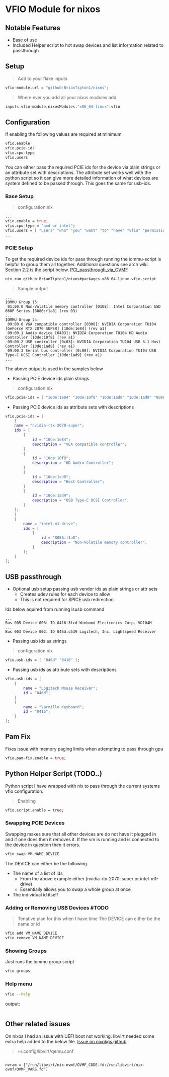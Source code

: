 # VFIO Module for nixos

## Notable Features

- Ease of use
- Included Helper script to hot swap devices and list information related to passthrough

## Setup
>
> Add to your flake inputs

```nix
vfio-module.url = "github:BrianTipton1/nixos";
```

> Where ever you add all your nixos modules add

```nix
inputs.vfio-module.nixosModules."x86_64-linux".vfio
```

## Configuration

If enabling the following values are required at minimum

```nix
vfio.enable
vfio.pcie-ids
vfio.cpu-type
vfio.users
```

You can either pass the required PCIE ids for the device via plain strings or an attribute set with descriptions. The attribute set works well with the python script so it can give more detailed information of what devices are system defined to be passed through. This goes the same for usb-ids.

### Base Setup
>
> configuration.nix

```nix
...
vfio.enable = true;
vfio.cpu-type = "amd or intel";
vfio.users = [ "users" "who" "you" "want" "to" "have" "vfio" "permissions" ];
...
```

### PCIE Setup

To get the required device ids for pass through running the iommu-script is helpful to group them all together. Additional questions see arch wiki. Section 2.2 is the script below. [PCI_passthrough_via_OVMF](https://wiki.archlinux.org/title/PCI_passthrough_via_OVMF)

```bash
nix run github:BrianTipton1/nixos#packages.x86_64-linux.vfio.script
```

> Sample output


```console
...
IOMMU Group 15:
 01:00.0 Non-Volatile memory controller [0108]: Intel Corporation SSD 660P Series [8086:f1a8] (rev 03)
...
IOMMU Group 24:
 09:00.0 VGA compatible controller [0300]: NVIDIA Corporation TU104 [GeForce RTX 2070 SUPER] [10de:1e84] (rev a1)
 09:00.1 Audio device [0403]: NVIDIA Corporation TU104 HD Audio Controller [10de:10f8] (rev a1)
 09:00.2 USB controller [0c03]: NVIDIA Corporation TU104 USB 3.1 Host Controller [10de:1ad8] (rev a1)
 09:00.3 Serial bus controller [0c80]: NVIDIA Corporation TU104 USB Type-C UCSI Controller [10de:1ad9] (rev a1)
...
```

The above output is used in the samples below

- Passing PCIE device ids plain strings

> configuration.nix

```nix
vfio.pcie-ids = [ "10de:1e84" "10de:10f8" "10de:1ad8" "10de:1ad9" "8086:f1a8" ];
```

- Passing PCIE device ids as attribute sets with descriptions

```nix
vfio.pcie-ids = [
    {
    name = "nvidia-rtx-2070-super";
    ids = [
        {
            id = "10de:1e84";
            description = "VGA compatible controller";
        }
        {
            id = "10de:10f8";
            description = "HD Audio Controller";
        }
        {
            id = "10de:1ad8";
            description = "Host Controller";
        }
        {
            id = "10de:1ad9";
            description = "USB Type-C UCSI Controller";
        }
    ];
    }
    {
        name = "intel-m1-drive";
        ids = [
            {
                id = "8086:f1a8";
                description = "Non-Volatile memory controller";
            }
        ];
    }
];
```

## USB passthrough

- Optional usb setup passing usb vendor ids as plain strings or attr sets
  - Creates udev rules for each device to allow
  - This is not required for SPICE usb redirection

Ids below aquired from running lsusb command

```
...
Bus 005 Device 006: ID 0416:3fcd Winbond Electronics Corp. VD104M
...
Bus 003 Device 002: ID 046d:c539 Logitech, Inc. Lightspeed Receiver
```

- Passing usb ids as strings

> configuration.nix

```nix
vfio.usb-ids = [ "046d" "0416" ];
```

- Passing usb ids as attribute sets with descriptions

```nix
vfio.usb-ids = [
    {
        name = "Logitech Mouse Receiver";
        id = "046d";
    }
    {
        name = "Varmillo Keyboard";
        id = "0416";
    }
];
```

## Pam Fix

Fixes issue with memory paging limits when attempting to pass through gpu

```nix
vfio.pam-fix.enable = true;
```

## Python Helper Script (TODO..) 

Python script I have wrapped with nix to pass through the current systems vfio configuration.
> Enabling

```nix
vfio.script.enable = true;
```

### Swapping PCIE Devices

Swapping makes sure that all other devices are do not have it plugged in and if one does then it removes it. If the vm is running and is connected to the device in question then it errors.

```bash
vfio swap VM_NAME DEVICE
```

The DEVICE can either be the following

- The name of a list of ids
  - From the above example either (nvidia-rtx-2070-super or intel-m1-drive)
  - Essentially allows you to swap a whole group at once
- The individual id itself

### Adding or Removing USB Devices #TODO

>Tenative plan for this when I have time
The DEVICE can either be the name or id

```bash
vfio add VM_NAME DEVICE
vfio remove VM_NAME DEVICE
```

### Showing Groups

Just runs the iommu group script

```bash
vfio groups
```

### Help menu

```bash
vfio --help
```

output:

```
```

## Other related issues

On nixos I had an issue with UEFI boot not working. libvirt needed some extra help added to the below file. [Issue on nixpkgs github](https://github.com/NixOS/nixpkgs/issues/115996).
> ~/.config/libvirt/qemu.conf

```

nvram = ["/run/libvirt/nix-ovmf/OVMF_CODE.fd:/run/libvirt/nix-ovmf/OVMF_VARS.fd"]
```
